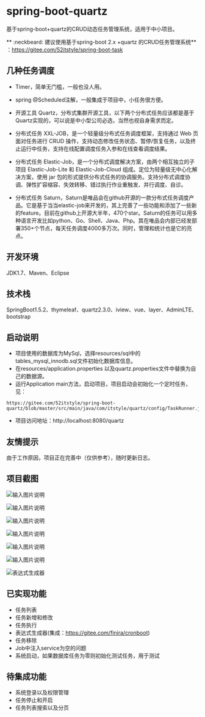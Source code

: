 # spring-boot-quartz

基于spring-boot+quartz的CRUD动态任务管理系统，适用于中小项目。


 ** :neckbeard: 建议使用基于spring-boot 2.x +quartz 的CRUD任务管理系统** ：https://gitee.com/52itstyle/spring-boot-task


## 几种任务调度

- Timer，简单无门槛，一般也没人用。

- spring @Scheduled注解，一般集成于项目中，小任务很方便。

- 开源工具 Quartz，分布式集群开源工具，以下两个分布式任务应该都是基于Quartz实现的，可以说是中小型公司必选，当然也视自身需求而定。

- 分布式任务 XXL-JOB，是一个轻量级分布式任务调度框架，支持通过 Web 页面对任务进行 CRUD 操作，支持动态修改任务状态、暂停/恢复任务，以及终止运行中任务，支持在线配置调度任务入参和在线查看调度结果。

- 分布式任务 Elastic-Job，是一个分布式调度解决方案，由两个相互独立的子项目 Elastic-Job-Lite 和 Elastic-Job-Cloud 组成。定位为轻量级无中心化解决方案，使用 jar 包的形式提供分布式任务的协调服务。支持分布式调度协调、弹性扩容缩容、失效转移、错过执行作业重触发、并行调度、自诊。

- 分布式任务 Saturn，Saturn是唯品会在github开源的一款分布式任务调度产品。它是基于当当elastic-job来开发的，其上完善了一些功能和添加了一些新的feature。目前在github上开源大半年，470个star。Saturn的任务可以用多种语言开发比如python、Go、Shell、Java、Php。其在唯品会内部已经发部署350+个节点，每天任务调度4000多万次。同时，管理和统计也是它的亮点。


## 开发环境

JDK1.7、Maven、Eclipse

## 技术栈

SpringBoot1.5.2、thymeleaf、quartz2.3.0、iview、vue、layer、AdminLTE、bootstrap

## 启动说明
- 项目使用的数据库为MySql，选择resources/sql中的tables_mysql_innodb.sql文件初始化数据库信息。
- 在resources/application.properties 以及quartz.properties文件中替换为自己的数据源。
- 运行Application main方法，启动项目，项目启动会初始化一个定时任务，见：

```
https://gitee.com/52itstyle/spring-boot-quartz/blob/master/src/main/java/com/itstyle/quartz/config/TaskRunner.java
```

- 项目访问地址：http://localhost:8080/quartz

## 友情提示
由于工作原因，项目正在完善中（仅供参考），随时更新日志。

## 项目截图

![输入图片说明](https://gitee.com/uploads/images/2018/0331/181340_cfbf6c90_87650.png "1.png")

![输入图片说明](https://gitee.com/uploads/images/2018/0331/181347_8b91b864_87650.png "2.png")

![输入图片说明](https://gitee.com/uploads/images/2018/0331/181352_cfcdce10_87650.png "3.png")

![输入图片说明](https://gitee.com/uploads/images/2018/0331/181357_e41c9cd9_87650.png "4.png")

![输入图片说明](https://gitee.com/uploads/images/2018/0331/181403_b82f6edd_87650.png "5.png")

![输入图片说明](https://gitee.com/uploads/images/2018/0331/181409_b5623f27_87650.png "6.png")

![表达式生成器](https://gitee.com/uploads/images/2018/0402/180033_437a1186_87650.png "7.png")

## 已实现功能

- 任务列表
- 任务新增和修改
- 任务执行
- 表达式生成器(集成：https://gitee.com/finira/cronboot)
- 任务移除
- Job中注入service为空的问题
- 系统启动，如果数据库任务为零则初始化测试任务，用于测试

## 待集成功能

- 系统登录以及权限管理
- 任务停止和开启
- 任务列表搜索以及分页


